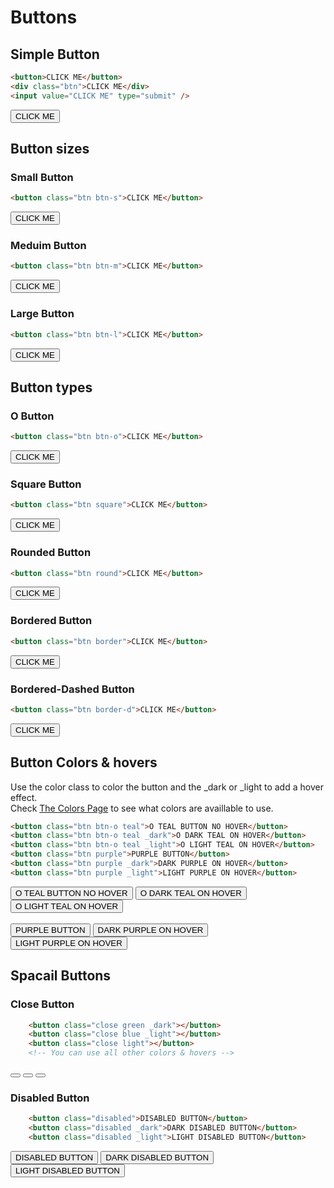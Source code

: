 # Buttons

## Simple Button

```html
<button>CLICK ME</button>
<div class="btn">CLICK ME</div>
<input value="CLICK ME" type="submit" />
```
<button>CLICK ME</button>

## Button sizes

### Small Button
```html
<button class="btn btn-s">CLICK ME</button>
```
<button class="btn-s">CLICK ME</button>

### Meduim Button
```html
<button class="btn btn-m">CLICK ME</button>
```
<button class="btn-m">CLICK ME</button>

### Large Button
```html
<button class="btn btn-l">CLICK ME</button>
```
<button class="btn-l">CLICK ME</button>

## Button types

### O Button
```html
<button class="btn btn-o">CLICK ME</button>
```
<button class="btn btn-o">CLICK ME</button>

### Square Button
```html
<button class="btn square">CLICK ME</button>
```
<button class="btn square">CLICK ME</button>

### Rounded Button
```html
<button class="btn round">CLICK ME</button>
```
<button class="btn round">CLICK ME</button>

### Bordered Button
```html
<button class="btn border">CLICK ME</button>
```
<button class="btn border">CLICK ME</button>

### Bordered-Dashed Button
```html
<button class="btn border-d">CLICK ME</button>
```
<button class="btn border-d">CLICK ME</button>


## Button Colors & hovers

Use the color class to color the button and the _dark or _light to add a hover effect.
<br>
Check [The Colors Page](/colors) to see what colors are availlable to use.

```html
<button class="btn btn-o teal">O TEAL BUTTON NO HOVER</button>
<button class="btn btn-o teal _dark">O DARK TEAL ON HOVER</button>
<button class="btn btn-o teal _light">O LIGHT TEAL ON HOVER</button>
<button class="btn purple">PURPLE BUTTON</button>
<button class="btn purple _dark">DARK PURPLE ON HOVER</button>
<button class="btn purple _light">LIGHT PURPLE ON HOVER</button>
```

<button class="btn-o teal">O TEAL BUTTON NO HOVER</button>
<button class="btn-o teal _dark">O DARK TEAL ON HOVER</button>
<button class="btn-o teal _light"> O LIGHT TEAL ON HOVER</button>
<br> <br>
<button class="purple">PURPLE BUTTON</button>
<button class="purple _dark">DARK PURPLE ON HOVER</button>
<button class="purple _light">LIGHT PURPLE ON HOVER</button>

## Spacail Buttons

### Close Button
```html 
    <button class="close green _dark"></button>
    <button class="close blue _light"></button>
    <button class="close light"></button>
    <!-- You can use all other colors & hovers -->
```
<button class="close green _dark"></button>
<button class="close blue _light"></button>
<button class="close light"></button>

### Disabled Button
```html
    <button class="disabled">DISABLED BUTTON</button>
    <button class="disabled _dark">DARK DISABLED BUTTON</button>
    <button class="disabled _light">LIGHT DISABLED BUTTON</button>
```
<button class="disabled">DISABLED BUTTON</button>
<button class="disabled _dark">DARK DISABLED BUTTON</button>
<button class="disabled _light">LIGHT DISABLED BUTTON</button>